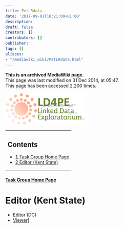 ```yaml
---
title: PetLRdata
date: '2017-09-01T16:21:09+01:00'
description: 
draft: false
creators: []
contributors: []
publisher: 
tags: []
aliases:
- "/mediawiki_wiki/PetLRdata.html"
---
```


 **This is an archived MediaWiki page.**  
This page was last modified on 31 Dec 2014, at 05:47.  
This page has been accessed 2,200 times.

[<img alt="LD4PE Exploratorium logo" src="/mediawiki_wiki/images/Ld4pe-EX.png" width="250" height="100">](/mediawiki_wiki/images/Ld4pe-EX.png "LD4PE Exploratorium logo")

<table id="toc" class="toc">
  <tr>
    <td>
      <div id="toctitle">
        <h2>Contents</h2>
      </div>
      <ul>
        <li class="toclevel-1 tocsection-1"><a href="#Task_Group_Home_Page"><span class="tocnumber">1</span> <span class="toctext">Task Group Home Page</span></a></li>
        <li class="toclevel-1 tocsection-2"><a href="#Editor_.28Kent_State.29"><span class="tocnumber">2</span> <span class="toctext">Editor (Kent State)</span></a></li>
      </ul>
    </td>
  </tr>
</table>


#### [Task Group Home Page](/mediawiki_wiki/Pet/ld4pe "Pet/ld4pe") 

# Editor (Kent State) 

- [Editor](http://metadataetc.org/LD4E.html) (DC)
- [Viewer](http://metadataetc.org/showSavedLD4ERecords.php)]

